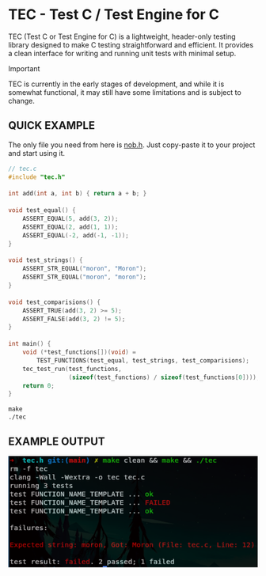 # TEC - Test C / Test Engine for C
TEC (Test C or Test Engine for C) is a lightweight, header-only testing library
designed to make C testing straightforward and efficient. It provides a clean
interface for writing and running unit tests with minimal setup.

> [!IMPORTANT]
> TEC is currently in the early stages of development, and while it is somewhat
> functional, it may still have some limitations and is subject to change.

## QUICK EXAMPLE
The only file you need from here is
[nob.h](https://github.com/ShashwatAgrawal20/tec.h/blob/main/tec.h). Just
copy-paste it to your project and start using it.
```c
// tec.c
#include "tec.h"

int add(int a, int b) { return a + b; }

void test_equal() {
    ASSERT_EQUAL(5, add(3, 2));
    ASSERT_EQUAL(2, add(1, 1));
    ASSERT_EQUAL(-2, add(-1, -1));
}

void test_strings() {
    ASSERT_STR_EQUAL("moron", "Moron");
    ASSERT_STR_EQUAL("moron", "moron");
}

void test_comparisions() {
    ASSERT_TRUE(add(3, 2) >= 5);
    ASSERT_FALSE(add(3, 2) != 5);
}

int main() {
    void (*test_functions[])(void) =
        TEST_FUNCTIONS(test_equal, test_strings, test_comparisions);
    tec_test_run(test_functions,
                 (sizeof(test_functions) / sizeof(test_functions[0])));
    return 0;
}
```
```console
make
./tec
```

## EXAMPLE OUTPUT
![EXAMPLE OUTPUT](./example_output.png)
